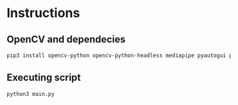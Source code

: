 # Instructions

## OpenCV and dependecies
```bash
pip3 install opencv-python opencv-python-headless mediapipe pyautogui pynput
```

## Executing script

```bash
python3 main.py
```